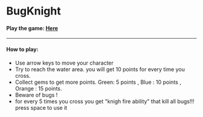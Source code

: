 # BugKnight
#### Play the game: [Here](abdullahzeer.github.io)
---
#### How to play:
* Use arrow keys to move your character
* Try to reach the water area. you will get 10 points for every time you cross.
* Collect gems to get more points. Green: 5 points , Blue : 10 points , Orange : 15 points.
* Beware of bugs !
* for every 5 times you cross you get "knigh fire ability" that kill all bugs!!! press space to use it
